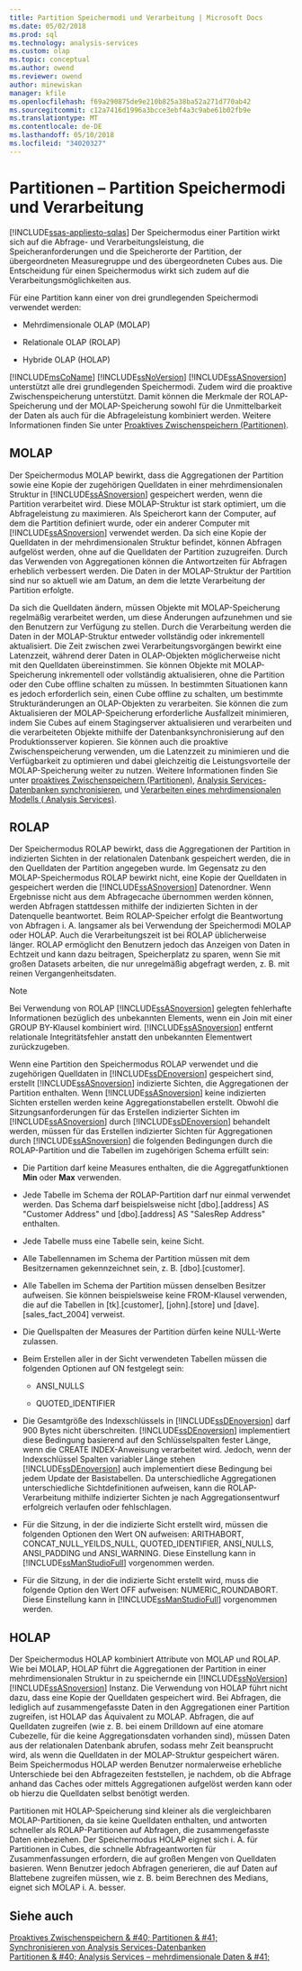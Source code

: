 ```yaml
---
title: Partition Speichermodi und Verarbeitung | Microsoft Docs
ms.date: 05/02/2018
ms.prod: sql
ms.technology: analysis-services
ms.custom: olap
ms.topic: conceptual
ms.author: owend
ms.reviewer: owend
author: minewiskan
manager: kfile
ms.openlocfilehash: f69a290875de9e210b825a38ba52a271d770ab42
ms.sourcegitcommit: c12a7416d1996a3bcce3ebf4a3c9abe61b02fb9e
ms.translationtype: MT
ms.contentlocale: de-DE
ms.lasthandoff: 05/10/2018
ms.locfileid: "34020327"
---
```

# <a name="partitions---partition-storage-modes-and-processing"></a>Partitionen – Partition Speichermodi und Verarbeitung
[!INCLUDE[ssas-appliesto-sqlas](../../includes/ssas-appliesto-sqlas.md)]
  Der Speichermodus einer Partition wirkt sich auf die Abfrage- und Verarbeitungsleistung, die Speicheranforderungen und die Speicherorte der Partition, der übergeordneten Measuregruppe und des übergeordneten Cubes aus. Die Entscheidung für einen Speichermodus wirkt sich zudem auf die Verarbeitungsmöglichkeiten aus.  
  
 Für eine Partition kann einer von drei grundlegenden Speichermodi verwendet werden:  
  
-   Mehrdimensionale OLAP (MOLAP)  
  
-   Relationale OLAP (ROLAP)  
  
-   Hybride OLAP (HOLAP)  
  
 [!INCLUDE[msCoName](../../includes/msconame-md.md)] [!INCLUDE[ssNoVersion](../../includes/ssnoversion-md.md)] [!INCLUDE[ssASnoversion](../../includes/ssasnoversion-md.md)] unterstützt alle drei grundlegenden Speichermodi. Zudem wird die proaktive Zwischenspeicherung unterstützt. Damit können die Merkmale der ROLAP-Speicherung und der MOLAP-Speicherung sowohl für die Unmittelbarkeit der Daten als auch für die Abfrageleistung kombiniert werden. Weitere Informationen finden Sie unter [Proaktives Zwischenspeichern &#40;Partitionen&#41;](../../analysis-services/multidimensional-models-olap-logical-cube-objects/partitions-proactive-caching.md).  
  
## <a name="molap"></a>MOLAP  
 Der Speichermodus MOLAP bewirkt, dass die Aggregationen der Partition sowie eine Kopie der zugehörigen Quelldaten in einer mehrdimensionalen Struktur in [!INCLUDE[ssASnoversion](../../includes/ssasnoversion-md.md)] gespeichert werden, wenn die Partition verarbeitet wird. Diese MOLAP-Struktur ist stark optimiert, um die Abfrageleistung zu maximieren. Als Speicherort kann der Computer, auf dem die Partition definiert wurde, oder ein anderer Computer mit [!INCLUDE[ssASnoversion](../../includes/ssasnoversion-md.md)] verwendet werden. Da sich eine Kopie der Quelldaten in der mehrdimensionalen Struktur befindet, können Abfragen aufgelöst werden, ohne auf die Quelldaten der Partition zuzugreifen. Durch das Verwenden von Aggregationen können die Antwortzeiten für Abfragen erheblich verbessert werden. Die Daten in der MOLAP-Struktur der Partition sind nur so aktuell wie am Datum, an dem die letzte Verarbeitung der Partition erfolgte.  
  
 Da sich die Quelldaten ändern, müssen Objekte mit MOLAP-Speicherung regelmäßig verarbeitet werden, um diese Änderungen aufzunehmen und sie den Benutzern zur Verfügung zu stellen. Durch die Verarbeitung werden die Daten in der MOLAP-Struktur entweder vollständig oder inkrementell aktualisiert. Die Zeit zwischen zwei Verarbeitungsvorgängen bewirkt eine Latenzzeit, während derer Daten in OLAP-Objekten möglicherweise nicht mit den Quelldaten übereinstimmen. Sie können Objekte mit MOLAP-Speicherung inkrementell oder vollständig aktualisieren, ohne die Partition oder den Cube offline schalten zu müssen. In bestimmten Situationen kann es jedoch erforderlich sein, einen Cube offline zu schalten, um bestimmte Strukturänderungen an OLAP-Objekten zu verarbeiten. Sie können die zum Aktualisieren der MOLAP-Speicherung erforderliche Ausfallzeit minimieren, indem Sie Cubes auf einem Stagingserver aktualisieren und verarbeiten und die verarbeiteten Objekte mithilfe der Datenbanksynchronisierung auf den Produktionsserver kopieren. Sie können auch die proaktive Zwischenspeicherung verwenden, um die Latenzzeit zu minimieren und die Verfügbarkeit zu optimieren und dabei gleichzeitig die Leistungsvorteile der MOLAP-Speicherung weiter zu nutzen. Weitere Informationen finden Sie unter [proaktives Zwischenspeichern &#40;Partitionen&#41;](../../analysis-services/multidimensional-models-olap-logical-cube-objects/partitions-proactive-caching.md), [Analysis Services-Datenbanken synchronisieren](../../analysis-services/multidimensional-models/synchronize-analysis-services-databases.md), und [Verarbeiten eines mehrdimensionalen Modells &#40; Analysis Services&#41;](../../analysis-services/multidimensional-models/processing-a-multidimensional-model-analysis-services.md).  
  
## <a name="rolap"></a>ROLAP  
 Der Speichermodus ROLAP bewirkt, dass die Aggregationen der Partition in indizierten Sichten in der relationalen Datenbank gespeichert werden, die in den Quelldaten der Partition angegeben wurde. Im Gegensatz zu den MOLAP-Speichermodus ROLAP bewirkt nicht, eine Kopie der Quelldaten in gespeichert werden die [!INCLUDE[ssASnoversion](../../includes/ssasnoversion-md.md)] Datenordner. Wenn Ergebnisse nicht aus dem Abfragecache übernommen werden können, werden Abfragen stattdessen mithilfe der indizierten Sichten in der Datenquelle beantwortet. Beim ROLAP-Speicher erfolgt die Beantwortung von Abfragen i. A. langsamer als bei Verwendung der Speichermodi MOLAP oder HOLAP. Auch die Verarbeitungszeit ist bei ROLAP üblicherweise länger. ROLAP ermöglicht den Benutzern jedoch das Anzeigen von Daten in Echtzeit und kann dazu beitragen, Speicherplatz zu sparen, wenn Sie mit großen Datasets arbeiten, die nur unregelmäßig abgefragt werden, z. B. mit reinen Vergangenheitsdaten.  
  
> [!NOTE]  
>  Bei Verwendung von ROLAP [!INCLUDE[ssASnoversion](../../includes/ssasnoversion-md.md)] gelegten fehlerhafte Informationen bezüglich des unbekannten Elements, wenn ein Join mit einer GROUP BY-Klausel kombiniert wird. [!INCLUDE[ssASnoversion](../../includes/ssasnoversion-md.md)] entfernt relationale Integritätsfehler anstatt den unbekannten Elementwert zurückzugeben.  
  
 Wenn eine Partition den Speichermodus ROLAP verwendet und die zugehörigen Quelldaten in [!INCLUDE[ssDEnoversion](../../includes/ssdenoversion-md.md)] gespeichert sind, erstellt [!INCLUDE[ssASnoversion](../../includes/ssasnoversion-md.md)] indizierte Sichten, die Aggregationen der Partition enthalten. Wenn [!INCLUDE[ssASnoversion](../../includes/ssasnoversion-md.md)] keine indizierten Sichten erstellen werden keine Aggregationstabellen erstellt. Obwohl die Sitzungsanforderungen für das Erstellen indizierter Sichten im [!INCLUDE[ssASnoversion](../../includes/ssasnoversion-md.md)] durch [!INCLUDE[ssDEnoversion](../../includes/ssdenoversion-md.md)] behandelt werden, müssen für das Erstellen indizierter Sichten für Aggregationen durch [!INCLUDE[ssASnoversion](../../includes/ssasnoversion-md.md)] die folgenden Bedingungen durch die ROLAP-Partition und die Tabellen im zugehörigen Schema erfüllt sein:  
  
-   Die Partition darf keine Measures enthalten, die die Aggregatfunktionen **Min** oder **Max** verwenden.  
  
-   Jede Tabelle im Schema der ROLAP-Partition darf nur einmal verwendet werden. Das Schema darf beispielsweise nicht [dbo].[address] AS "Customer Address" und [dbo].[address] AS "SalesRep Address" enthalten.  
  
-   Jede Tabelle muss eine Tabelle sein, keine Sicht.  
  
-   Alle Tabellennamen im Schema der Partition müssen mit dem Besitzernamen gekennzeichnet sein, z. B. [dbo].[customer].  
  
-   Alle Tabellen im Schema der Partition müssen denselben Besitzer aufweisen. Sie können beispielsweise keine FROM-Klausel verwenden, die auf die Tabellen in [tk].[customer], [john].[store] und [dave].[sales_fact_2004] verweist.  
  
-   Die Quellspalten der Measures der Partition dürfen keine NULL-Werte zulassen.  
  
-   Beim Erstellen aller in der Sicht verwendeten Tabellen müssen die folgenden Optionen auf ON festgelegt sein:  
  
    -   ANSI_NULLS  
  
    -   QUOTED_IDENTIFIER  
  
-   Die Gesamtgröße des Indexschlüssels in [!INCLUDE[ssDEnoversion](../../includes/ssdenoversion-md.md)] darf 900 Bytes nicht überschreiten. [!INCLUDE[ssDEnoversion](../../includes/ssdenoversion-md.md)] implementiert diese Bedingung basierend auf den Schlüsselspalten fester Länge, wenn die CREATE INDEX-Anweisung verarbeitet wird. Jedoch, wenn der Indexschlüssel Spalten variabler Länge stehen [!INCLUDE[ssDEnoversion](../../includes/ssdenoversion-md.md)] auch implementiert diese Bedingung bei jedem Update der Basistabellen. Da unterschiedliche Aggregationen unterschiedliche Sichtdefinitionen aufweisen, kann die ROLAP-Verarbeitung mithilfe indizierter Sichten je nach Aggregationsentwurf erfolgreich verlaufen oder fehlschlagen.  
  
-   Für die Sitzung, in der die indizierte Sicht erstellt wird, müssen die folgenden Optionen den Wert ON aufweisen: ARITHABORT, CONCAT_NULL_YEILDS_NULL, QUOTED_IDENTIFIER, ANSI_NULLS, ANSI_PADDING und ANSI_WARNING. Diese Einstellung kann in [!INCLUDE[ssManStudioFull](../../includes/ssmanstudiofull-md.md)] vorgenommen werden.  
  
-   Für die Sitzung, in der die indizierte Sicht erstellt wird, muss die folgende Option den Wert OFF aufweisen: NUMERIC_ROUNDABORT. Diese Einstellung kann in [!INCLUDE[ssManStudioFull](../../includes/ssmanstudiofull-md.md)] vorgenommen werden.  
  
## <a name="holap"></a>HOLAP  
 Der Speichermodus HOLAP kombiniert Attribute von MOLAP und ROLAP. Wie bei MOLAP, HOLAP führt die Aggregationen der Partition in einer mehrdimensionalen Struktur in zu speichernde ein [!INCLUDE[ssNoVersion](../../includes/ssnoversion-md.md)] [!INCLUDE[ssASnoversion](../../includes/ssasnoversion-md.md)] Instanz. Die Verwendung von HOLAP führt nicht dazu, dass eine Kopie der Quelldaten gespeichert wird. Bei Abfragen, die lediglich auf zusammengefasste Daten in den Aggregationen einer Partition zugreifen, ist HOLAP das Äquivalent zu MOLAP. Abfragen, die auf Quelldaten zugreifen (wie z. B. bei einem Drilldown auf eine atomare Cubezelle, für die keine Aggregationsdaten vorhanden sind), müssen Daten aus der relationalen Datenbank abrufen, sodass mehr Zeit beansprucht wird, als wenn die Quelldaten in der MOLAP-Struktur gespeichert wären. Beim Speichermodus HOLAP werden Benutzer normalerweise erhebliche Unterschiede bei den Abfragezeiten feststellen, je nachdem, ob die Abfrage anhand das Caches oder mittels Aggregationen aufgelöst werden kann oder ob hierzu die Quelldaten selbst benötigt werden.  
  
 Partitionen mit HOLAP-Speicherung sind kleiner als die vergleichbaren MOLAP-Partitionen, da sie keine Quelldaten enthalten, und antworten schneller als ROLAP-Partitionen auf Abfragen, die zusammengefasste Daten einbeziehen. Der Speichermodus HOLAP eignet sich i. A. für Partitionen in Cubes, die schnelle Abfrageantworten für Zusammenfassungen erfordern, die auf großen Mengen von Quelldaten basieren. Wenn Benutzer jedoch Abfragen generieren, die auf Daten auf Blattebene zugreifen müssen, wie z. B. beim Berechnen des Medians, eignet sich MOLAP i. A. besser.  
  
## <a name="see-also"></a>Siehe auch  
 [Proaktives Zwischenspeichern & #40; Partitionen & #41;](../../analysis-services/multidimensional-models-olap-logical-cube-objects/partitions-proactive-caching.md)   
 [Synchronisieren von Analysis Services-Datenbanken](../../analysis-services/multidimensional-models/synchronize-analysis-services-databases.md)   
 [Partitionen & #40; Analysis Services – mehrdimensionale Daten & #41;](../../analysis-services/multidimensional-models-olap-logical-cube-objects/partitions-analysis-services-multidimensional-data.md)  
  
  
